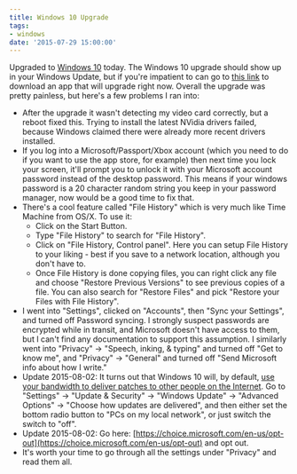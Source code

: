 ```yaml
---
title: Windows 10 Upgrade
tags:
- windows
date: '2015-07-29 15:00:00'
---
```

Upgraded to [Windows 10](https://www.microsoft.com/en-us/software-download/windows10) today.  The Windows 10 upgrade should show up in your Windows Update, but if you're impatient to can go to [this link](https://www.microsoft.com/en-us/software-download/windows10) to download an app that will upgrade right now.  Overall the upgrade was pretty painless, but here's a few problems I ran into:

<!--more-->

* After the upgrade it wasn't detecting my video card correctly, but a reboot fixed this.  Trying to install the latest NVidia drivers failed, because Windows claimed there were already more recent drivers installed.
* If you log into a Microsoft/Passport/Xbox account (which you need to do if you want to use the app store, for example) then next time you lock your screen, it'll prompt you to unlock it with your Microsoft account password instead of the desktop password.  This means if your windows password is a 20 character random string you keep in your password manager, now would be a good time to fix that.
* There's a cool feature called "File History" which is very much like Time Machine from OS/X.  To use it:
  * Click on the Start Button.
  * Type "File History" to search for "File History".
  * Click on "File History, Control panel".  Here you can setup File History to your liking - best if you save
    to a network location, although you don't have to.
  * Once File History is done copying files, you can right click any file and choose "Restore Previous Versions" to
    see previous copies of a file.  You can also search for "Restore Files" and pick "Restore your Files with File History".
* I went into "Settings", clicked on "Accounts", then "Sync your Settings", and turned off Password syncing.  I
  strongly suspect passwords are encrypted while in transit, and Microsoft doesn't have access to them, but I can't
  find any documentation to support this assumption.  I similarly went into "Privacy" -> "Speech, inking, & typing" and turned off "Get to know me", and "Privacy" -> "General" and turned off "Send Microsoft info about how I write."
* Update 2015-08-02: It turns out that Windows 10 will, by default, [use your bandwidth to deliver patches to other people on the Internet](http://lauren.vortex.com/archive/001116.html).  Go to "Settings" -> "Update & Security" -> "Windows Update" -> "Advanced Options" -> "Choose how updates are delivered", and then either set the bottom radio button to "PCs on my local network", or just switch the switch to "off".
* Update 2015-08-02: Go here: [https://choice.microsoft.com/en-us/opt-out](https://choice.microsoft.com/en-us/opt-out) and opt out.
* It's worth your time to go through all the settings under "Privacy" and read them all.